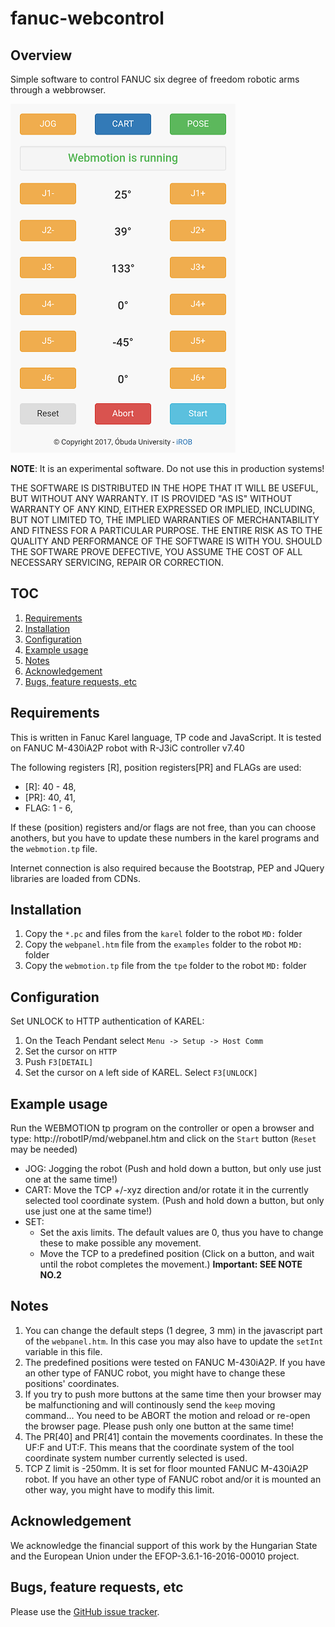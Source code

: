 # fanuc-webcontrol

## Overview
Simple software to control FANUC six degree of freedom robotic arms through a webbrowser.

![Image of fanuc-webcontrol](preview.png)

**NOTE**: It is an experimental software. Do not use this in production systems!

THE SOFTWARE IS DISTRIBUTED IN THE HOPE THAT IT WILL BE USEFUL, BUT WITHOUT ANY WARRANTY. IT IS PROVIDED "AS IS" WITHOUT WARRANTY OF ANY KIND, EITHER EXPRESSED OR IMPLIED, INCLUDING, BUT NOT LIMITED TO, THE IMPLIED WARRANTIES OF MERCHANTABILITY AND FITNESS FOR A PARTICULAR PURPOSE. THE ENTIRE RISK AS TO THE QUALITY AND PERFORMANCE OF THE SOFTWARE IS WITH YOU. SHOULD THE SOFTWARE PROVE DEFECTIVE, YOU ASSUME THE COST OF ALL NECESSARY SERVICING, REPAIR OR CORRECTION.

## TOC
1. [Requirements](#requirements)
2. [Installation](#installation)
3. [Configuration](#configuration)
4. [Example usage](#example-usage)
5. [Notes](#notes)
6. [Acknowledgement](#acknowledgement)
7. [Bugs, feature requests, etc](#bugs-feature-requests-etc)

## Requirements
This is written in Fanuc Karel language, TP code and JavaScript. It is tested on FANUC M-430iA2P robot with R-J3iC controller v7.40

The following registers [R], position registers[PR] and FLAGs are used:
- [R]: 40 - 48,
- [PR]: 40, 41,
- FLAG: 1 - 6,

If these (position) registers and/or flags are not free, than you can choose anothers, but you have to update these numbers in the karel programs and the `webmotion.tp` file.

Internet connection is also required because the Bootstrap, PEP and JQuery libraries are loaded from CDNs.

## Installation
1. Copy the `*.pc` and files from the `karel` folder to the robot `MD:` folder
2. Copy the `webpanel.htm` file from the `examples` folder to the robot `MD:` folder
3. Copy the `webmotion.tp` file from the `tpe` folder to the robot `MD:` folder

## Configuration
Set UNLOCK to HTTP authentication of KAREL: 
1. On the Teach Pendant select `Menu -> Setup -> Host Comm`
2. Set the cursor on `HTTP`
3. Push `F3[DETAIL]`
4. Set the cursor on `A` left side of KAREL. Select `F3[UNLOCK]`

## Example usage
Run the WEBMOTION tp program on the controller or open a browser and type: http://robotIP/md/webpanel.htm and click on the `Start` button (`Reset` may be needed)
- JOG: Jogging the robot (Push and hold down a button, but only use just one at the same time!)
- CART: Move the TCP +/-xyz direction and/or rotate it in the currently selected tool coordinate system. (Push and hold down a button, but only use just one at the same time!)
- SET: 
  * Set the axis limits. The default values are 0, thus you have to change these to make possible any movement.
  * Move the TCP to a predefined position (Click on a button, and wait until the robot completes the movement.) **Important: SEE NOTE NO.2**

## Notes
1. You can change the default steps (1 degree, 3 mm) in the javascript part of the `webpanel.htm`. In this case you may also have to update the `setInt` variable in this file.
2. The predefined positions were tested on FANUC M-430iA2P. If you have an other type of FANUC robot, you might have to change these positions' coordinates.
3. If you try to push more buttons at the same time then your browser may be malfunctioning and will continously send the `keep` moving command... You need to be ABORT the motion and reload or re-open the browser page. Please push only one button at the same time!
4. The PR[40] and PR[41] contain the movements coordinates. In these the UF:F and UT:F. This means that the coordinate system of the tool coordinate system number currently selected is used.
5. TCP Z limit is -250mm. It is set for floor mounted FANUC M-430iA2P robot. If you have an other type of FANUC robot and/or it is mounted an other way, you might have to modify this limit.

## Acknowledgement
We acknowledge the financial support of this work by the Hungarian State and the European Union under the  EFOP-3.6.1-16-2016-00010 project.

## Bugs, feature requests, etc
Please use the [GitHub issue tracker][].

[GitHub issue tracker]: https://github.com/ABC-iRobotics/fanuc-webcontrol/issues